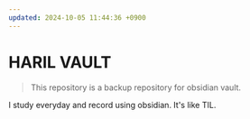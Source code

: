 ```yaml
---
updated: 2024-10-05 11:44:36 +0900
---
```

# HARIL VAULT

> This repository is a backup repository for obsidian vault.

I study everyday and record using obsidian. It's like TIL.

